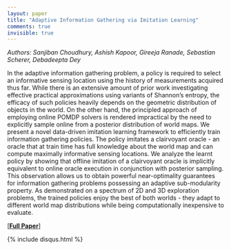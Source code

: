 ```yaml
---
layout: paper
title: "Adaptive Information Gathering via Imitation Learning"
comments: true
invisible: true
---
```


<p class="text-left"><i>Authors: Sanjiban Choudhury, Ashish Kapoor, Gireeja Ranade, Sebastian Scherer, Debadeepta Dey</i></p>

In the adaptive information gathering problem, a policy is required to select an informative sensing location using the history of measurements acquired thus far. While there is an extensive amount of prior work investigating effective practical approximations using variants of Shannon&#8217;s entropy, the efficacy of such policies heavily depends on the geometric distribution of objects in the world. On the other hand, the principled approach of employing online POMDP solvers is rendered impractical by the need to explicitly sample online from a posterior distribution of world maps. We present a novel data-driven imitation learning framework to efficiently train information gathering policies. The policy imitates a clairvoyant oracle - an oracle that at train time has full knowledge about the world map and can compute maximally informative sensing locations. We analyze the learnt policy by showing that offline imitation of a clairvoyant oracle is implicitly equivalent to online oracle execution in conjunction with posterior sampling. This observation allows us to obtain powerful near-optimality guarantees for information gathering problems possessing an adaptive sub-modularity property. As demonstrated on a spectrum of 2D and 3D exploration problems, the trained policies enjoy the best of both worlds - they adapt to different world map distributions while being computationally inexpensive to evaluate.

[<b><a href="https://storage.googleapis.com/rss2017-papers/05.pdf">Full Paper</a></b>]

{% include disqus.html %}